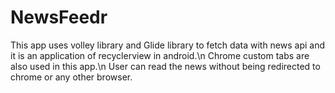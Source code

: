 # NewsFeedr

This app uses volley library and Glide library to fetch data with news api and it is an application of recyclerview in android.\n
Chrome custom tabs are also used in this app.\n
User can read the news without being redirected to chrome or any other browser.
